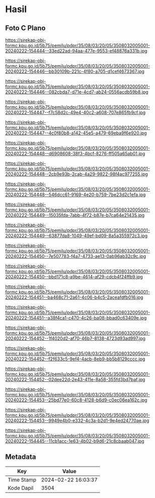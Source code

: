 # Hasil

## Foto C Plano

https://sirekap-obj-formc.kpu.go.id/5b75/pemilu/pdpr/35/08/03/20/05/3508032005001-20240222-154444--33ed22ad-94aa-477e-9553-ef48876a331b.jpg

https://sirekap-obj-formc.kpu.go.id/5b75/pemilu/pdpr/35/08/03/20/05/3508032005001-20240222-154446--bb30109b-221c-4f80-a705-d1cef4673367.jpg

https://sirekap-obj-formc.kpu.go.id/5b75/pemilu/pdpr/35/08/03/20/05/3508032005001-20240222-154446--082cbda7-d71e-4cd7-ab24-0556acdb59b8.jpg

https://sirekap-obj-formc.kpu.go.id/5b75/pemilu/pdpr/35/08/03/20/05/3508032005001-20240222-154447--f7c58d2c-49e4-40c2-a608-707e865fb9cf.jpg

https://sirekap-obj-formc.kpu.go.id/5b75/pemilu/pdpr/35/08/03/20/05/3508032005001-20240222-154447--4c0f80b8-a142-45e5-a479-69eba9f6e920.jpg

https://sirekap-obj-formc.kpu.go.id/5b75/pemilu/pdpr/35/08/03/20/05/3508032005001-20240222-154448--d6908608-38f3-4bcf-8276-ff505a65ab01.jpg

https://sirekap-obj-formc.kpu.go.id/5b75/pemilu/pdpr/35/08/03/20/05/3508032005001-20240222-154448--2cb9e93b-2cab-4a29-9822-98f4ac977255.jpg

https://sirekap-obj-formc.kpu.go.id/5b75/pemilu/pdpr/35/08/03/20/05/3508032005001-20240222-154448--546dcc61-9169-4e20-b759-7be23d2c1efa.jpg

https://sirekap-obj-formc.kpu.go.id/5b75/pemilu/pdpr/35/08/03/20/05/3508032005001-20240222-154449--15035fda-7abb-4f72-b87e-b7ca64e21435.jpg

https://sirekap-obj-formc.kpu.go.id/5b75/pemilu/pdpr/35/08/03/20/05/3508032005001-20240222-154449--63877da8-1049-49ef-bd09-8a5a355972c3.jpg

https://sirekap-obj-formc.kpu.go.id/5b75/pemilu/pdpr/35/08/03/20/05/3508032005001-20240222-154450--7e507783-f4a7-4733-ae13-0ab96ab32c9c.jpg

https://sirekap-obj-formc.kpu.go.id/5b75/pemilu/pdpr/35/08/03/20/05/3508032005001-20240222-154450--bbd171c8-a9be-4614-af29-cdcb4f24ffb9.jpg

https://sirekap-obj-formc.kpu.go.id/5b75/pemilu/pdpr/35/08/03/20/05/3508032005001-20240222-154451--ba468c71-2a61-4c06-b4c5-2aceafdfb016.jpg

https://sirekap-obj-formc.kpu.go.id/5b75/pemilu/pdpr/35/08/03/20/05/3508032005001-20240222-154451--a38f4ca1-c470-4c26-ba08-bbad0c63409e.jpg

https://sirekap-obj-formc.kpu.go.id/5b75/pemilu/pdpr/35/08/03/20/05/3508032005001-20240222-154452--1f4020d2-af70-46b7-8138-4723d93ad997.jpg

https://sirekap-obj-formc.kpu.go.id/5b75/pemilu/pdpr/35/08/03/20/05/3508032005001-20240222-154452--f2f633c5-9ef4-4acb-8eb9-bb5b8129cccc.jpg

https://sirekap-obj-formc.kpu.go.id/5b75/pemilu/pdpr/35/08/03/20/05/3508032005001-20240222-154452--02dee22d-2e43-411e-8a58-355fd3bd7baf.jpg

https://sirekap-obj-formc.kpu.go.id/5b75/pemilu/pdpr/35/08/03/20/05/3508032005001-20240222-154453--25bd77e0-60c8-4128-b6d9-c0ec06ea162c.jpg

https://sirekap-obj-formc.kpu.go.id/5b75/pemilu/pdpr/35/08/03/20/05/3508032005001-20240222-154453--9949e4b0-e332-4c3a-b2d1-9e4ed24770ae.jpg

https://sirekap-obj-formc.kpu.go.id/5b75/pemilu/pdpr/35/08/03/20/05/3508032005001-20240222-154445--11cb1acc-1e63-4b02-b9d6-21c8cbaab047.jpg


## Metadata

| Key        | Value               |
| ---------- | ------------------- |
| Time Stamp | 2024-02-22 16:03:37 |
| Kode Dapil | 3504                |




